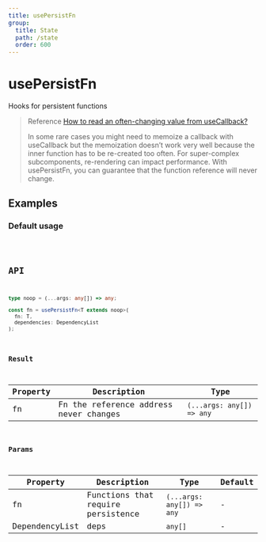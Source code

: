 ```yaml
---
title: usePersistFn
group:
  title: State
  path: /state
  order: 600
---
```


# usePersistFn

Hooks for persistent functions

> Reference [How to read an often-changing value from useCallback?](https://reactjs.org/docs/hooks-faq.html#how-to-read-an-often-changing-value-from-usecallback)
>
> In some rare cases you might need to memoize a callback with useCallback but the memoization doesn’t work very well because the inner function has to be re-created too often. For super-complex subcomponents, re-rendering can impact performance. With usePersistFn, you can guarantee that the function reference will never change.

## Examples

### Default usage

<code src="./demo/demo1.tsx" />

## API

```typescript
type noop = (...args: any[]) => any;

const fn = usePersistFn<T extends noop>(
  fn: T,
  dependencies: DependencyList
);
```

### Result

| Property | Description                            | Type                      |
|----------|----------------------------------------|---------------------------|
| fn       | Fn the reference address never changes | `(...args: any[]) => any` |

### Params

| Property       | Description                        | Type                      | Default |
|----------------|------------------------------------|---------------------------|---------|
| fn             | Functions that require persistence | `(...args: any[]) => any` | -       |
| DependencyList | deps                               | `any[]`                   | -    |
